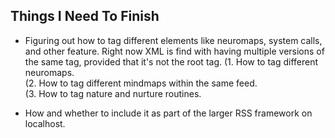 ## Things I Need To Finish
* Figuring out how to tag different elements like neuromaps, system calls, and other feature. Right now XML is find with having multiple versions of the same tag, provided that it's not the root tag.
  (1. How to tag different neuromaps.<br />
  (2. How to tag different mindmaps within the same feed.<br />
  (3. How to tag nature and nurture routines.
  
* How and whether to include it as part of the larger RSS framework on localhost.
